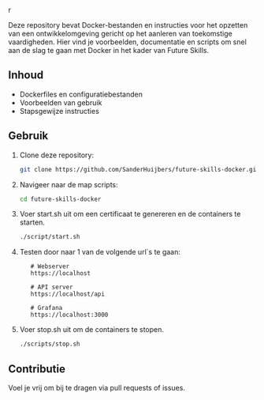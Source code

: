 r

Deze repository bevat Docker-bestanden en instructies voor het opzetten van een ontwikkelomgeving gericht op het aanleren van toekomstige vaardigheden. Hier vind je voorbeelden, documentatie en scripts om snel aan de slag te gaan met Docker in het kader van Future Skills.

## Inhoud

- Dockerfiles en configuratiebestanden
- Voorbeelden van gebruik
- Stapsgewijze instructies

## Gebruik

1. Clone deze repository:
    ```bash
    git clone https://github.com/SanderHuijbers/future-skills-docker.git
    ```
2. Navigeer naar de map scripts:
    ```bash
    cd future-skills-docker
    ```
3. Voer start.sh uit om een certificaat te genereren en de containers te starten.
   ```bash
   ./script/start.sh
   ```
4. Testen door naar 1 van de volgende url`s te gaan:
   ```http
      # Webserver
      https://localhost

      # API server
      https://localhost/api

      # Grafana
      https://localhost:3000
   ```

5. Voer stop.sh uit om de containers te stopen.
   ```bash
   ./scripts/stop.sh
   ```

## Contributie

Voel je vrij om bij te dragen via pull requests of issues.
